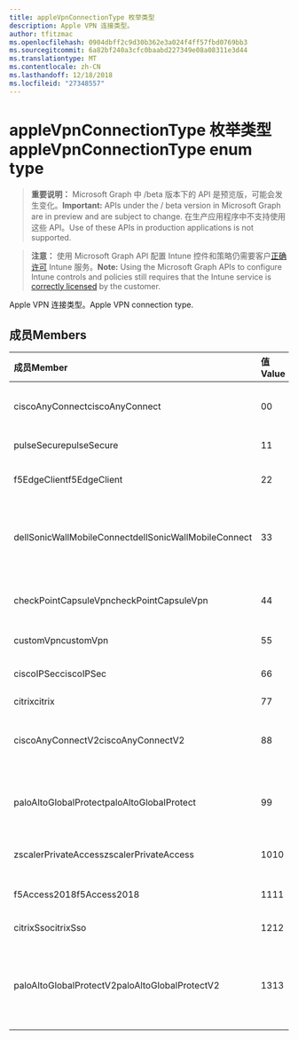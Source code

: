 ```yaml
---
title: appleVpnConnectionType 枚举类型
description: Apple VPN 连接类型。
author: tfitzmac
ms.openlocfilehash: 0904dbff2c9d30b362e3a024f4ff57fbd0769bb3
ms.sourcegitcommit: 6a82bf240a3cfc0baabd227349e08a08311e3d44
ms.translationtype: MT
ms.contentlocale: zh-CN
ms.lasthandoff: 12/18/2018
ms.locfileid: "27348557"
---
```

# <a name="applevpnconnectiontype-enum-type"></a><span data-ttu-id="c485a-103">appleVpnConnectionType 枚举类型</span><span class="sxs-lookup"><span data-stu-id="c485a-103">appleVpnConnectionType enum type</span></span>

> <span data-ttu-id="c485a-104">**重要说明：** Microsoft Graph 中 /beta 版本下的 API 是预览版，可能会发生变化。</span><span class="sxs-lookup"><span data-stu-id="c485a-104">**Important:** APIs under the / beta version in Microsoft Graph are in preview and are subject to change.</span></span> <span data-ttu-id="c485a-105">在生产应用程序中不支持使用这些 API。</span><span class="sxs-lookup"><span data-stu-id="c485a-105">Use of these APIs in production applications is not supported.</span></span>

> <span data-ttu-id="c485a-106">**注意：** 使用 Microsoft Graph API 配置 Intune 控件和策略仍需要客户[正确许可](https://go.microsoft.com/fwlink/?linkid=839381) Intune 服务。</span><span class="sxs-lookup"><span data-stu-id="c485a-106">**Note:** Using the Microsoft Graph APIs to configure Intune controls and policies still requires that the Intune service is [correctly licensed](https://go.microsoft.com/fwlink/?linkid=839381) by the customer.</span></span>

<span data-ttu-id="c485a-107">Apple VPN 连接类型。</span><span class="sxs-lookup"><span data-stu-id="c485a-107">Apple VPN connection type.</span></span>
## <a name="members"></a><span data-ttu-id="c485a-108">成员</span><span class="sxs-lookup"><span data-stu-id="c485a-108">Members</span></span>
|<span data-ttu-id="c485a-109">成员</span><span class="sxs-lookup"><span data-stu-id="c485a-109">Member</span></span>|<span data-ttu-id="c485a-110">值</span><span class="sxs-lookup"><span data-stu-id="c485a-110">Value</span></span>|<span data-ttu-id="c485a-111">说明</span><span class="sxs-lookup"><span data-stu-id="c485a-111">Description</span></span>|
|:---|:---|:---|
|<span data-ttu-id="c485a-112">ciscoAnyConnect</span><span class="sxs-lookup"><span data-stu-id="c485a-112">ciscoAnyConnect</span></span>|<span data-ttu-id="c485a-113">0</span><span class="sxs-lookup"><span data-stu-id="c485a-113">0</span></span>|<span data-ttu-id="c485a-114">Cisco AnyConnect。</span><span class="sxs-lookup"><span data-stu-id="c485a-114">Cisco AnyConnect.</span></span>|
|<span data-ttu-id="c485a-115">pulseSecure</span><span class="sxs-lookup"><span data-stu-id="c485a-115">pulseSecure</span></span>|<span data-ttu-id="c485a-116">1</span><span class="sxs-lookup"><span data-stu-id="c485a-116">1</span></span>|<span data-ttu-id="c485a-117">脉冲安全。</span><span class="sxs-lookup"><span data-stu-id="c485a-117">Pulse Secure.</span></span>|
|<span data-ttu-id="c485a-118">f5EdgeClient</span><span class="sxs-lookup"><span data-stu-id="c485a-118">f5EdgeClient</span></span>|<span data-ttu-id="c485a-119">2</span><span class="sxs-lookup"><span data-stu-id="c485a-119">2</span></span>|<span data-ttu-id="c485a-120">F5 边缘客户端。</span><span class="sxs-lookup"><span data-stu-id="c485a-120">F5 Edge Client.</span></span>|
|<span data-ttu-id="c485a-121">dellSonicWallMobileConnect</span><span class="sxs-lookup"><span data-stu-id="c485a-121">dellSonicWallMobileConnect</span></span>|<span data-ttu-id="c485a-122">3</span><span class="sxs-lookup"><span data-stu-id="c485a-122">3</span></span>|<span data-ttu-id="c485a-123">Dell 使 SonicWALL Mobile 连接。</span><span class="sxs-lookup"><span data-stu-id="c485a-123">Dell SonicWALL Mobile Connection.</span></span>|
|<span data-ttu-id="c485a-124">checkPointCapsuleVpn</span><span class="sxs-lookup"><span data-stu-id="c485a-124">checkPointCapsuleVpn</span></span>|<span data-ttu-id="c485a-125">4</span><span class="sxs-lookup"><span data-stu-id="c485a-125">4</span></span>|<span data-ttu-id="c485a-126">检查点胶囊 VPN。</span><span class="sxs-lookup"><span data-stu-id="c485a-126">Check Point Capsule VPN.</span></span>|
|<span data-ttu-id="c485a-127">customVpn</span><span class="sxs-lookup"><span data-stu-id="c485a-127">customVpn</span></span>|<span data-ttu-id="c485a-128">5</span><span class="sxs-lookup"><span data-stu-id="c485a-128">5</span></span>|<span data-ttu-id="c485a-129">自定义 VPN。</span><span class="sxs-lookup"><span data-stu-id="c485a-129">Custom VPN.</span></span>|
|<span data-ttu-id="c485a-130">ciscoIPSec</span><span class="sxs-lookup"><span data-stu-id="c485a-130">ciscoIPSec</span></span>|<span data-ttu-id="c485a-131">6</span><span class="sxs-lookup"><span data-stu-id="c485a-131">6</span></span>|<span data-ttu-id="c485a-132">Cisco (IPSec)。</span><span class="sxs-lookup"><span data-stu-id="c485a-132">Cisco (IPSec).</span></span>|
|<span data-ttu-id="c485a-133">citrix</span><span class="sxs-lookup"><span data-stu-id="c485a-133">citrix</span></span>|<span data-ttu-id="c485a-134">7</span><span class="sxs-lookup"><span data-stu-id="c485a-134">7</span></span>|<span data-ttu-id="c485a-135">Citrix。</span><span class="sxs-lookup"><span data-stu-id="c485a-135">Citrix.</span></span>|
|<span data-ttu-id="c485a-136">ciscoAnyConnectV2</span><span class="sxs-lookup"><span data-stu-id="c485a-136">ciscoAnyConnectV2</span></span>|<span data-ttu-id="c485a-137">8</span><span class="sxs-lookup"><span data-stu-id="c485a-137">8</span></span>|<span data-ttu-id="c485a-138">Cisco AnyConnect V2。</span><span class="sxs-lookup"><span data-stu-id="c485a-138">Cisco AnyConnect V2.</span></span>|
|<span data-ttu-id="c485a-139">paloAltoGlobalProtect</span><span class="sxs-lookup"><span data-stu-id="c485a-139">paloAltoGlobalProtect</span></span>|<span data-ttu-id="c485a-140">9</span><span class="sxs-lookup"><span data-stu-id="c485a-140">9</span></span>|<span data-ttu-id="c485a-141">帕罗奥市网络 GlobalProtect。</span><span class="sxs-lookup"><span data-stu-id="c485a-141">Palo Alto Networks GlobalProtect.</span></span>|
|<span data-ttu-id="c485a-142">zscalerPrivateAccess</span><span class="sxs-lookup"><span data-stu-id="c485a-142">zscalerPrivateAccess</span></span>|<span data-ttu-id="c485a-143">10</span><span class="sxs-lookup"><span data-stu-id="c485a-143">10</span></span>|<span data-ttu-id="c485a-144">Zscaler 专用访问。</span><span class="sxs-lookup"><span data-stu-id="c485a-144">Zscaler Private Access.</span></span>|
|<span data-ttu-id="c485a-145">f5Access2018</span><span class="sxs-lookup"><span data-stu-id="c485a-145">f5Access2018</span></span>|<span data-ttu-id="c485a-146">11</span><span class="sxs-lookup"><span data-stu-id="c485a-146">11</span></span>|<span data-ttu-id="c485a-147">F5 访问 2018。</span><span class="sxs-lookup"><span data-stu-id="c485a-147">F5 Access 2018.</span></span>|
|<span data-ttu-id="c485a-148">citrixSso</span><span class="sxs-lookup"><span data-stu-id="c485a-148">citrixSso</span></span>|<span data-ttu-id="c485a-149">12</span><span class="sxs-lookup"><span data-stu-id="c485a-149">12</span></span>|<span data-ttu-id="c485a-150">Citrix Sso。</span><span class="sxs-lookup"><span data-stu-id="c485a-150">Citrix Sso.</span></span>|
|<span data-ttu-id="c485a-151">paloAltoGlobalProtectV2</span><span class="sxs-lookup"><span data-stu-id="c485a-151">paloAltoGlobalProtectV2</span></span>|<span data-ttu-id="c485a-152">13</span><span class="sxs-lookup"><span data-stu-id="c485a-152">13</span></span>|<span data-ttu-id="c485a-153">帕洛阿尔托市网络 GlobalProtect V2。</span><span class="sxs-lookup"><span data-stu-id="c485a-153">Palo Alto Networks GlobalProtect V2.</span></span>|





